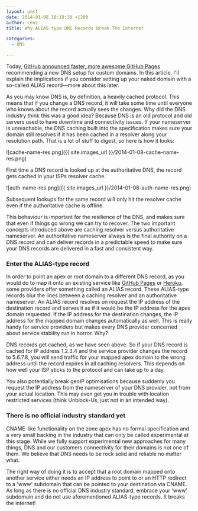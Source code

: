 ```yaml
---
layout: post
date: 2014-01-08 18:19:30 +1200
author: Lenz
title: Why ALIAS-type DNS Records Break The Internet

categories:
  - DNS

---
```


Today, [GitHub announced faster, more awesome GitHub Pages](https://github.com/blog/1715-faster-more-awesome-github-pages) recommending a new DNS setup for custom domains. In this article, I'll explain the implications if you consider setting up your naked domain with a so-called ALIAS record—more about this later.

As you may know DNS is, by definition, a heavily cached protocol. This means that if you change a DNS record, it will take some time until everyone who knows about the record actually sees the changes. Why did the DNS industry think this was a good idea? Because DNS is an old protocol and old servers used to have downtime and connectivity issues. If your nameserver is unreachable, the DNS caching built into the specification makes sure your domain still resolves if it has been cached in a resolver along your resolution path. That is a lot of stuff to digest, so here is how it looks:

![cache-name-res.png]({{ site.images_url }}/2014-01-08-cache-name-res.png)

First time a DNS record is looked up at the authoritative DNS, the record gets cached in your ISPs resolver cache.

![auth-name-res.png]({{ site.images_url }}/2014-01-08-auth-name-res.png)

Subsequent lookups for the same record will only hit the resolver cache even if the authoritative cache is offline.

This behaviour is important for the resilience of the DNS, and makes sure that even if things go wrong we can try to recover. The two important concepts introduced above are caching resolver versus authoritative nameserver. An authoritative nameserver always is the final authority on a DNS record and can deliver records in a predictable speed to make sure your DNS records are delivered in a fast and consistent way.

### Enter the ALIAS-type record

In order to point an apex or root domain to a different DNS record, as you would do to map it onto an existing service like [GitHub Pages](https://iwantmyname.com/services/developer/github-pages-custom-domain) or [Heroku](https://iwantmyname.com/services/developer/heroku-cloud-hosting-custom-domain), some providers offer something called an ALIAS record. These ALIAS-type records blur the lines between a caching resolver and an authoritative nameserver. An ALIAS record resolves on request the IP address of the destination record and serves it as if it would be the IP address for the apex domain requested. If the IP address for the destination changes, the IP address for the mapped domain changes automatically as well. This is really handy for service providers but makes every DNS provider concerned about service stability run in horror. Why?

DNS records get cached, as we have seen above. So if your DNS record is cached for IP address 1.2.3.4 and the service provider changes the record to 5.6.7.8, you will send traffic for your mapped apex domain to the wrong address until the record expires in all caching resolvers. This depends on how well your ISP sticks to the protocol and can take up to a day.

You also potentially break geoIP optimisations because suddenly you request the IP address from the nameserver of your DNS provider, not from your actual location. This may even get you in trouble with location restricted services (think Unblock-Us, just not in an intended way).

### There is no official industry standard yet

CNAME-like functionality on the zone apex has no formal specification and a very small backing in the industry that can only be called experimental at this stage. While we fully support experimental new approaches for many things, DNS and our customers connectivity for their domains is not one of them. We believe that DNS needs to be rock solid and reliable no matter what.

The right way of doing it is to accept that a root domain mapped onto another service either needs an IP address to point to or an HTTP redirect to a 'www' subdomain that can be pointed to your destination via CNAME. As long as there is no official DNS industry standard, embrace your 'www' subdomain and do not use aforementioned ALIAS-type records. It breaks the internet!
